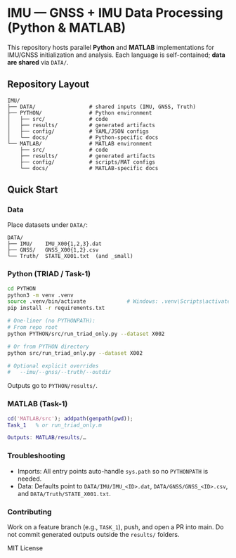 # IMU — GNSS + IMU Data Processing (Python & MATLAB)

This repository hosts parallel **Python** and **MATLAB** implementations for IMU/GNSS initialization and analysis. Each language is self-contained; **data are shared** via `DATA/`.

## Repository Layout

```
IMU/
├── DATA/                 # shared inputs (IMU, GNSS, Truth)
├── PYTHON/               # Python environment
│   ├── src/              # code
│   ├── results/          # generated artifacts
│   ├── config/           # YAML/JSON configs
│   └── docs/             # Python-specific docs
└── MATLAB/               # MATLAB environment
    ├── src/              # code
    ├── results/          # generated artifacts
    ├── config/           # scripts/MAT configs
    └── docs/             # MATLAB-specific docs
```

## Quick Start

### Data
Place datasets under `DATA/`:

```
DATA/
├── IMU/    IMU_X00{1,2,3}.dat
├── GNSS/   GNSS_X00{1,2}.csv
└── Truth/  STATE_X001.txt  (and _small)
```

### Python (TRIAD / Task-1)
```bash
cd PYTHON
python3 -m venv .venv
source .venv/bin/activate             # Windows: .venv\Scripts\activate
pip install -r requirements.txt

# One-liner (no PYTHONPATH):
# From repo root
python PYTHON/src/run_triad_only.py --dataset X002

# Or from PYTHON directory
python src/run_triad_only.py --dataset X002

# Optional explicit overrides
#   --imu/--gnss/--truth/--outdir
```

Outputs go to `PYTHON/results/`.

### MATLAB (Task-1)

```matlab
cd('MATLAB/src'); addpath(genpath(pwd));
Task_1   % or run_triad_only.m

Outputs: MATLAB/results/…
```

### Troubleshooting

- Imports: All entry points auto-handle `sys.path` so no `PYTHONPATH` is needed.
- Data: Defaults point to `DATA/IMU/IMU_<ID>.dat`, `DATA/GNSS/GNSS_<ID>.csv`, and `DATA/Truth/STATE_X001.txt`.

### Contributing

Work on a feature branch (e.g., `TASK_1`), push, and open a PR into main. Do not commit generated outputs outside the `results/` folders.

MIT License
